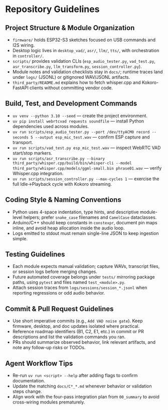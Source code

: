 # Repository Guidelines

## Project Structure & Module Organization
- `firmware/` holds ESP32-S3 sketches focused on USB commands and I2S wiring.
- Desktop logic lives in `desktop_vad/`, `asr/`, `llm/`, `tts/`, with orchestration in `controller/`.
- `scripts/` provides validation CLIs (`esp_audio_tester.py`, `vad_test.py`, `asr_transcribe.py`, `llm_transform.py`, `session_controller.py`).
- Module notes and validation checklists stay in `docs/`; runtime traces land under `logs/` (JSONL) or gitignored WAV/JSONL artifacts.
- `third_party/README.md` explains how to fetch whisper.cpp and Kokoro-FastAPI clients without committing vendor code.

## Build, Test, and Development Commands
- `uv venv --python 3.10 --seed` — create the project environment.
- `uv pip install webrtcvad requests soundfile` — install Python dependencies used across modules.
- `uv run scripts/esp_audio_tester.py --port /dev/ttyACM0 record --seconds 5 --output esp_mic_test.wav` — confirm ESP capture and transport.
- `uv run scripts/vad_test.py esp_mic_test.wav` — inspect WebRTC VAD start/stop markers.
- `uv run scripts/asr_transcribe.py --binary third_party/whisper.cpp/build/bin/whisper-cli --model third_party/whisper.cpp/models/ggml-small.bin phrase01.wav` — verify Whisper.cpp integration.
- `uv run scripts/session_controller.py --max-cycles 1` — exercise the full Idle→Playback cycle with Kokoro streaming.

## Coding Style & Naming Conventions
- Python uses 4-space indentation, type hints, and descriptive module-level helpers; prefer `snake_case` filenames and `CamelCase` dataclasses.
- Arduino/C++ should keep constants in `constexpr`, document pin maps inline, and avoid heap allocation inside the audio loop.
- Logs emitted to stdout must remain single-line JSON to keep ingestion simple.

## Testing Guidelines
- Each module expects manual validation; capture WAVs, transcript files, or session logs before merging changes.
- Future automated coverage belongs under `tests/` mirroring package paths, using `pytest` and files named `test_<module>.py`.
- Attach session traces from `logs/sessions/session_*.jsonl` when reporting regressions or odd audio behavior.

## Commit & Pull Request Guidelines
- Use short imperative commits (e.g., `Add VAD noise gate`). Keep firmware, desktop, and doc updates isolated where practical.
- Reference roadmap identifiers (B1, C2, E1, etc.) in commit or PR descriptions and list the validation commands you ran.
- PRs should summarize observed behavior, link relevant artifacts, and note any follow-up risks or TODOs.

## Agent Workflow Tips
- Re-run `uv run <script> --help` after adding flags to confirm documentation.
- Update the matching `docs/C*_*.md` whenever behavior or validation steps change.
- Align work with the four-pass integration plan from `00_summary` to avoid cross-wiring modules prematurely.
